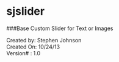 sjslider
========

###Base Custom Slider for Text or Images

   Created by: Stephen Johnson  
   Created On: 10/24/13  
   Version#  : 1.0  
